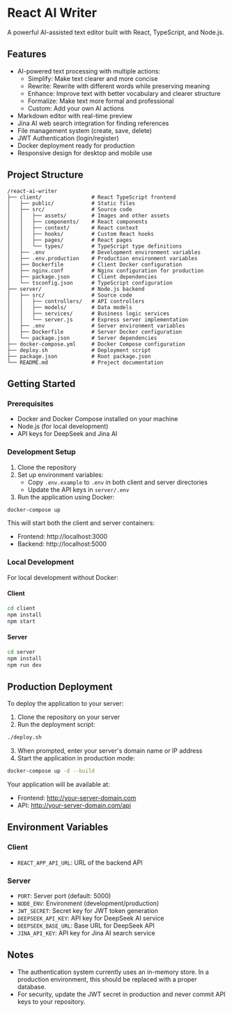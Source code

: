 # React AI Writer

A powerful AI-assisted text editor built with React, TypeScript, and Node.js.

## Features

- AI-powered text processing with multiple actions:
  - Simplify: Make text clearer and more concise
  - Rewrite: Rewrite with different words while preserving meaning
  - Enhance: Improve text with better vocabulary and clearer structure
  - Formalize: Make text more formal and professional
  - Custom: Add your own AI actions
- Markdown editor with real-time preview
- Jina AI web search integration for finding references
- File management system (create, save, delete)
- JWT Authentication (login/register)
- Docker deployment ready for production
- Responsive design for desktop and mobile use

## Project Structure

```
/react-ai-writer
├── client/                # React TypeScript frontend
│   ├── public/            # Static files
│   ├── src/               # Source code
│   │   ├── assets/        # Images and other assets
│   │   ├── components/    # React components
│   │   ├── context/       # React context
│   │   ├── hooks/         # Custom React hooks
│   │   ├── pages/         # React pages
│   │   └── types/         # TypeScript type definitions
│   ├── .env               # Development environment variables
│   ├── .env.production    # Production environment variables
│   ├── Dockerfile         # Client Docker configuration
│   ├── nginx.conf         # Nginx configuration for production
│   ├── package.json       # Client dependencies
│   └── tsconfig.json      # TypeScript configuration
├── server/                # Node.js backend
│   ├── src/               # Source code
│   │   ├── controllers/   # API controllers
│   │   ├── models/        # Data models
│   │   ├── services/      # Business logic services
│   │   └── server.js      # Express server implementation
│   ├── .env               # Server environment variables
│   ├── Dockerfile         # Server Docker configuration
│   └── package.json       # Server dependencies
├── docker-compose.yml     # Docker Compose configuration
├── deploy.sh              # Deployment script
├── package.json           # Root package.json
└── README.md              # Project documentation
```

## Getting Started

### Prerequisites

- Docker and Docker Compose installed on your machine
- Node.js (for local development)
- API keys for DeepSeek and Jina AI

### Development Setup

1. Clone the repository
2. Set up environment variables:
   - Copy `.env.example` to `.env` in both client and server directories
   - Update the API keys in `server/.env`
3. Run the application using Docker:

```bash
docker-compose up
```

This will start both the client and server containers:
- Frontend: http://localhost:3000
- Backend: http://localhost:5000

### Local Development

For local development without Docker:

#### Client

```bash
cd client
npm install
npm start
```

#### Server

```bash
cd server
npm install
npm run dev
```

## Production Deployment

To deploy the application to your server:

1. Clone the repository on your server
2. Run the deployment script:

```bash
./deploy.sh
```

3. When prompted, enter your server's domain name or IP address
4. Start the application in production mode:

```bash
docker-compose up -d --build
```

Your application will be available at:
- Frontend: http://your-server-domain.com
- API: http://your-server-domain.com/api

## Environment Variables

### Client

- `REACT_APP_API_URL`: URL of the backend API

### Server

- `PORT`: Server port (default: 5000)
- `NODE_ENV`: Environment (development/production)
- `JWT_SECRET`: Secret key for JWT token generation
- `DEEPSEEK_API_KEY`: API key for DeepSeek AI service
- `DEEPSEEK_BASE_URL`: Base URL for DeepSeek API
- `JINA_API_KEY`: API key for Jina AI search service

## Notes

- The authentication system currently uses an in-memory store. In a production environment, this should be replaced with a proper database.
- For security, update the JWT secret in production and never commit API keys to your repository.
